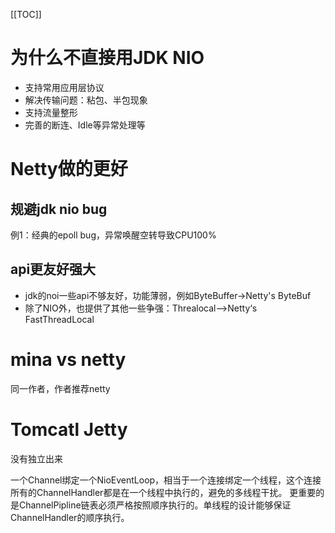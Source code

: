 [[TOC]]

# 为什么不直接用JDK NIO
+ 支持常用应用层协议
+ 解决传输问题：粘包、半包现象
+ 支持流量整形
+ 完善的断连、Idle等异常处理等

# Netty做的更好
## 规避jdk nio bug
例1：经典的epoll bug，异常唤醒空转导致CPU100%

## api更友好强大
+ jdk的noi一些api不够友好，功能薄弱，例如ByteBuffer->Netty's ByteBuf
+ 除了NIO外，也提供了其他一些争强：Threalocal-->Netty‘s FastThreadLocal

# mina vs netty
同一作者，作者推荐netty

# Tomcatl Jetty
没有独立出来



一个Channel绑定一个NioEventLoop，相当于一个连接绑定一个线程，这个连接所有的ChannelHandler都是在一个线程中执行的，避免的多线程干扰。
更重要的是ChannelPipline链表必须严格按照顺序执行的。单线程的设计能够保证ChannelHandler的顺序执行。
